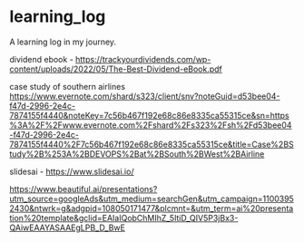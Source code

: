 # learning_log
 A learning log in my journey.
 
 dividend ebook - https://trackyourdividends.com/wp-content/uploads/2022/05/The-Best-Dividend-eBook.pdf
 
 case study of southern airlines https://www.evernote.com/shard/s323/client/snv?noteGuid=d53bee04-f47d-2996-2e4c-7874155f4440&noteKey=7c56b467f192e68c86e8335ca55315ce&sn=https%3A%2F%2Fwww.evernote.com%2Fshard%2Fs323%2Fsh%2Fd53bee04-f47d-2996-2e4c-7874155f4440%2F7c56b467f192e68c86e8335ca55315ce&title=Case%2BStudy%2B%253A%2BDEVOPS%2Bat%2BSouth%2BWest%2BAirline
 
 slidesai - https://www.slidesai.io/
 
 https://www.beautiful.ai/presentations?utm_source=googleAds&utm_medium=searchGen&utm_campaign=11003952430&ntwrk=g&adgpid=108050171477&plcmnt=&utm_term=ai%20presentation%20template&gclid=EAIaIQobChMIhZ_5ltiD_QIV5P3jBx3-QAiwEAAYASAAEgLPB_D_BwE
 
 
 
 
 
